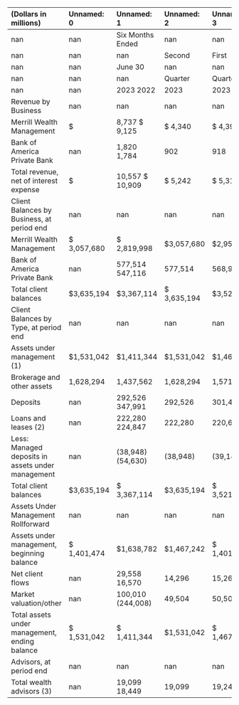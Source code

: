 | (Dollars in millions)                             | Unnamed: 0   | Unnamed: 1        | Unnamed: 2   | Unnamed: 3   | Unnamed: 4   | Unnamed: 5   | Unnamed: 6   |
|:--------------------------------------------------|:-------------|:------------------|:-------------|:-------------|:-------------|:-------------|:-------------|
| nan                                               | nan          | Six Months Ended  | nan          | nan          | nan          | nan          | nan          |
| nan                                               | nan          | nan               | Second       | First        | Fourth       | Third        | Second       |
| nan                                               | nan          | June 30           | nan          | nan          | nan          | nan          | nan          |
| nan                                               | nan          | nan               | Quarter      | Quarter      | Quarter      | Quarter      | Quarter      |
| nan                                               | nan          | 2023 2022         | 2023         | 2023         | 2022         | 2022         | 2022         |
| Revenue by Business                               | nan          | nan               | nan          | nan          | nan          | nan          | nan          |
| Merrill Wealth Management                         | $            | 8,737 $ 9,125     | $ 4,340      | $ 4,397      | $ 4,486      | $ 4,524      | $ 4,536      |
| Bank of America Private Bank                      | nan          | 1,820 1,784       | 902          | 918          | 924          | 905          | 897          |
| Total revenue, net of interest expense            | $            | 10,557 $ 10,909   | $ 5,242      | $ 5,315      | $ 5,410      | $ 5,429      | $ 5,433      |
| Client Balances by Business, at period end        | nan          | nan               | nan          | nan          | nan          | nan          | nan          |
| Merrill Wealth Management                         | $ 3,057,680  | $ 2,819,998       | $3,057,680   | $2,952,681   | $2,822,910   | $ 2,710,985  | $ 2,819,998  |
| Bank of America Private Bank                      | nan          | 577,514 547,116   | 577,514      | 568,925      | 563,931      | 537,771      | 547,116      |
| Total client balances                             | $3,635,194   | $3,367,114        | $ 3,635,194  | $3,521,606   | $3,386,841   | $ 3,248,756  | $ 3,367,114  |
| Client Balances by Type, at period end            | nan          | nan               | nan          | nan          | nan          | nan          | nan          |
| Assets under management (1)                       | $1,531,042   | $1,411,344        | $1,531,042   | $1,467,242   | $ 1,401,474  | $1,329,557   | $ 1,411,344  |
| Brokerage and other assets                        | 1,628,294    | 1,437,562         | 1,628,294    | 1,571,409    | 1,482,025    | 1,413,946    | 1,437,562    |
| Deposits                                          | nan          | 292,526 347,991   | 292,526      | 301,471      | 323,899      | 324,859      | 347,991      |
| Loans and leases (2)                              | nan          | 222,280 224,847   | 222,280      | 220,633      | 226,973      | 228,129      | 224,847      |
| Less: Managed deposits in assets under management | nan          | (38,948) (54,630) | (38,948)     | (39,149)     | (47,530)     | (47,735)     | (54,630)     |
| Total client balances                             | $3,635,194   | $ 3,367,114       | $3,635,194   | $ 3,521,606  | $ 3,386,841  | $3,248,756   | $3,367,114   |
| Assets Under Management Rollforward               | nan          | nan               | nan          | nan          | nan          | nan          | nan          |
| Assets under management, beginning balance        | $ 1,401,474  | $1,638,782        | $1,467,242   | $ 1,401,474  | $1,329,557   | $1,411,344   | $ 1,571,605  |
| Net client flows                                  | nan          | 29,558 16,570     | 14,296       | 15,262       | 105          | 4,110        | 1,033        |
| Market valuation/other                            | nan          | 100,010 (244,008) | 49,504       | 50,506       | 71,812       | (85,897)     | (161,294)    |
| Total assets under management, ending balance     | $ 1,531,042  | $ 1,411,344       | $1,531,042   | $ 1,467,242  | $ 1,401,474  | $ 1,329,557  | $ 1,411,344  |
| Advisors, at period end                           | nan          | nan               | nan          | nan          | nan          | nan          | nan          |
| Total wealth advisors (3)                         | nan          | 19,099 18,449     | 19,099       | 19,243       | 19,273       | 18,841       | 18,449       |